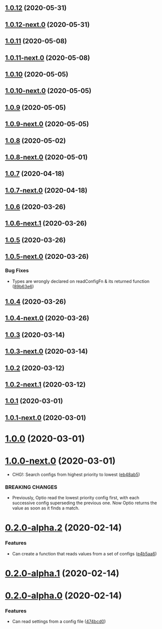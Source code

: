 ## [1.0.12](https://github.com/skypilot-dev/optio/compare/v1.0.12-next.0...v1.0.12) (2020-05-31)



## [1.0.12-next.0](https://github.com/skypilot-dev/optio/compare/v1.0.11...v1.0.12-next.0) (2020-05-31)



## [1.0.11](https://github.com/skypilot-dev/optio/compare/v1.0.11-next.0...v1.0.11) (2020-05-08)



## [1.0.11-next.0](https://github.com/skypilot-dev/optio/compare/v1.0.10...v1.0.11-next.0) (2020-05-08)



## [1.0.10](https://github.com/skypilot-dev/optio/compare/v1.0.10-next.0...v1.0.10) (2020-05-05)



## [1.0.10-next.0](https://github.com/skypilot-dev/optio/compare/v1.0.9...v1.0.10-next.0) (2020-05-05)



## [1.0.9](https://github.com/skypilot-dev/optio/compare/v1.0.9-next.0...v1.0.9) (2020-05-05)



## [1.0.9-next.0](https://github.com/skypilot-dev/optio/compare/v1.0.8...v1.0.9-next.0) (2020-05-05)



## [1.0.8](https://github.com/skypilot-dev/optio/compare/v1.0.8-next.0...v1.0.8) (2020-05-02)



## [1.0.8-next.0](https://github.com/skypilot-dev/optio/compare/v1.0.7...v1.0.8-next.0) (2020-05-01)



## [1.0.7](https://github.com/skypilot-dev/optio/compare/v1.0.7-next.0...v1.0.7) (2020-04-18)



## [1.0.7-next.0](https://github.com/skypilot-dev/optio/compare/v1.0.6...v1.0.7-next.0) (2020-04-18)



## [1.0.6](https://github.com/skypilot-dev/optio/compare/v1.0.6-next.1...v1.0.6) (2020-03-26)



## [1.0.6-next.1](https://github.com/skypilot-dev/optio/compare/v1.0.5...v1.0.6-next.1) (2020-03-26)



## [1.0.5](https://github.com/skypilot-dev/optio/compare/v1.0.5-next.0...v1.0.5) (2020-03-26)



## [1.0.5-next.0](https://github.com/skypilot-dev/optio/compare/v1.0.4...v1.0.5-next.0) (2020-03-26)


### Bug Fixes

* Types are wrongly declared on readConfigFn & its returned function ([89b63e6](https://github.com/skypilot-dev/optio/commit/89b63e6d4a597fd2ab0b75c03555143fd3131725))



## [1.0.4](https://github.com/skypilot-dev/optio/compare/v1.0.4-next.0...v1.0.4) (2020-03-26)



## [1.0.4-next.0](https://github.com/skypilot-dev/optio/compare/v1.0.3...v1.0.4-next.0) (2020-03-26)



## [1.0.3](https://github.com/skypilot-dev/optio/compare/v1.0.3-next.0...v1.0.3) (2020-03-14)



## [1.0.3-next.0](https://github.com/skypilot-dev/optio/compare/v1.0.2...v1.0.3-next.0) (2020-03-14)



## [1.0.2](https://github.com/skypilot-dev/optio/compare/v1.0.2-next.1...v1.0.2) (2020-03-12)



## [1.0.2-next.1](https://github.com/skypilot-dev/optio/compare/v1.0.1...v1.0.2-next.1) (2020-03-12)



## [1.0.1](https://github.com/skypilot-dev/optio/compare/v1.0.1-next.0...v1.0.1) (2020-03-01)



## [1.0.1-next.0](https://github.com/skypilot-dev/optio/compare/v1.0.0...v1.0.1-next.0) (2020-03-01)



# [1.0.0](https://github.com/skypilot-dev/optio/compare/v1.0.0-next.0...v1.0.0) (2020-03-01)



# [1.0.0-next.0](https://github.com/skypilot-dev/optio/compare/v1.0.0-alpha.1...v1.0.0-next.0) (2020-03-01)


* CHG!: Search configs from highest priority to lowest ([eb48ab5](https://github.com/skypilot-dev/optio/commit/eb48ab513b2d4ce296d92c4693ca21228cf366df))


### BREAKING CHANGES

* Previously, Optio read the lowest priority config first, with each successive config superseding the previous one. Now Optio returns the value as soon as it finds a match.



# [0.2.0-alpha.2](https://github.com/skypilot-dev/optio/compare/v0.2.0-alpha.1...v0.2.0-alpha.2) (2020-02-14)


### Features

* Can create a function that reads values from a set of configs ([e4b5aa6](https://github.com/skypilot-dev/optio/commit/e4b5aa6abc2d354ea31b42f6c47c5301233032b8))



# [0.2.0-alpha.1](https://github.com/skypilot-dev/optio/compare/v0.2.0-alpha.0...v0.2.0-alpha.1) (2020-02-14)



# [0.2.0-alpha.0](https://github.com/skypilot-dev/optio/compare/474bcd0a66d4c10947f6ac85efdcb6dff986c47a...v0.2.0-alpha.0) (2020-02-14)


### Features

* Can read settings from a config file ([474bcd0](https://github.com/skypilot-dev/optio/commit/474bcd0a66d4c10947f6ac85efdcb6dff986c47a))



